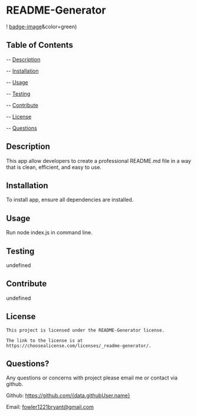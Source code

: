 # README-Generator

! [badge-image](https://img.shields.io/static/v1?label=license&message=_README-Generator)&color=green)

## Table of Contents

-- [Description](#description)

-- [Installation](#installation)

-- [Usage](#usage)

-- [Testing](#testing)

-- [Contribute](#contribute)

-- [License](#license)

-- [Questions](#license)

## Description

This app allow developers to create a professional README.md file in a way that is clean, efficient, and easy to use.

## Installation

To install app, ensure all dependencies are installed.

## Usage

Run node index.js in command line.

## Testing

undefined

## Contribute

undefined

## License

    This project is licensed under the README-Generator license.

    The link to the license is at https://choosealicense.com/licenses/_readme-generator/.

## Questions?

Any questions or concerns with project please email me or contact via github.

Github: https://github.com/{data.githubUser.name}

Email: fowler1221bryant@gmail.com
